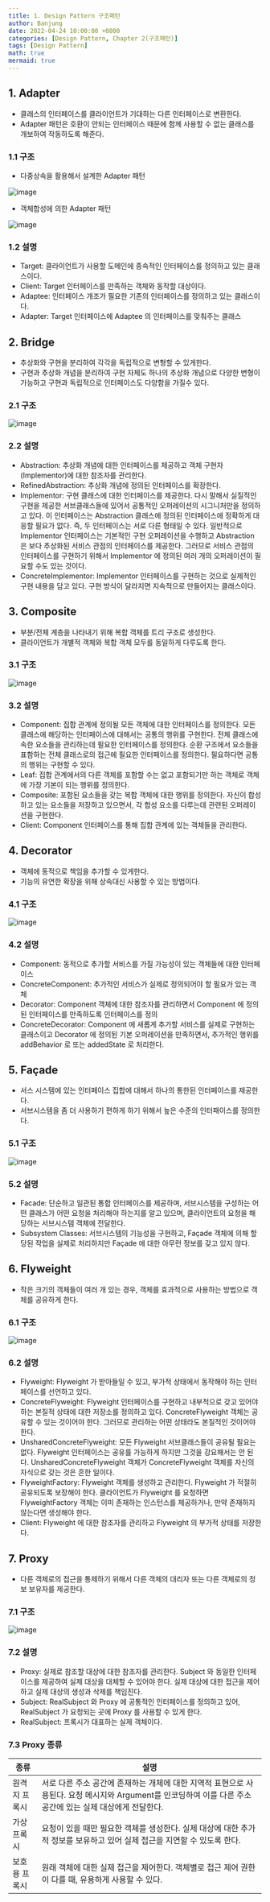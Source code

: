 ```yaml
---
title: 1. Design Pattern 구조패턴
author: Banjung
date: 2022-04-24 10:00:00 +0800
categories: [Design Pattern, Chapter 2(구조패턴)]
tags: [Design Pattern]
math: true
mermaid: true
---
```


## 1. Adapter
- 클래스의 인터페이스를 클라이언트가 기대하는 다른 인터페이스로 변환한다.
- Adapter 패턴은 호환이 안되는 인터페이스 때문에 함께 사용할 수 없는 클래스를 개보하여 작동하도록 해준다.

### 1.1 구조
- 다중상속을 활용해서 설계한 Adapter 패턴

![image](/assets/img/DesignPattern/Adapter1.jpg)


- 객체합성에 의한 Adapter 패턴

![image](/assets/img/DesignPattern/Adapter2.jpg)


### 1.2 설명
- Target: 클라이언트가 사용할 도메인에 종속적인 인터페이스를 정의하고 있는 클래스이다.
- Client: Target 인터페이스를 만족하는 객체와 동작할 대상이다.
- Adaptee: 인터페이스 개조가 필요한 기존의 인터페이스를 정의하고 있는 클래스이다.
- Adapter: Target 인터페이스에 Adaptee 의 인터페이스를 맞춰주는 클래스

## 2. Bridge
- 추상화와 구현을 분리하여 각각을 독립적으로 변형할 수 있게한다.
- 구현과 추상화 개념을 분리하여 구현 자체도 하나의 추상화 개념으로 다양한 변형이 가능하고 구현과 독립적으로 인터페이스도 다양함을 가질수 있다.

### 2.1 구조

![image](/assets/img/DesignPattern/Bridge.jpg)


### 2.2 설명
- Abstraction: 추상화 개념에 대한 인터페이스를 제공하고 객체 구현자(Implementor)에 대한 참조자를 관리한다.
- RefinedAbstraction: 추상화 개념에 정의된 인터페이스를 확장한다.
- Implementor: 구현 클래스에 대한 인터페이스를 제공한다. 다시 말해서 실질적인 구현을 제공한 서브클래스들에 있어서 공통적인 오퍼레이션의 시그니처만을 정의하고 있다. 이 인터페이스는 Abstraction 클래스에 정의된 인터페이스에 정확하게 대응할 필요가 없다. 즉, 두 인터페이스는 서로 다른 형태일 수 있다. 일반적으로 Implementor 인터페이스는 기본적인 구현 오퍼레이션을 수행하고 Abstraction 은 보다 추상화된 서비스 관점의 인터페이스를 제공한다. 그러므로 서비스 관점의 인터페이스를 구현하기 위해서 Implementor 에 정의된 여러 개의 오퍼레이션이 필요할 수도 있는 것이다.
- ConcreteImplementor: Implementor 인터페이스를 구현하는 것으로 실제적인 구현 내용을 담고 있다. 구현 방식이 달라지면 지속적으로 만들어지는 클래스이다.

## 3. Composite
- 부분/전체 계층을 나타내기 위해 복합 객체를 트리 구조로 생성한다.
- 클라이언트가 개별적 객체와 복합 객체 모두를 동일하게 다루도록 한다.

### 3.1 구조

![image](/assets/img/DesignPattern/Composite.jpg)


### 3.2 설명
- Component: 집합 관계에 정의될 모든 객체에 대한 인터페이스를 정의한다. 모든 클래스에 해당하는 인터페이스에 대해서는 공통의 행위를 구현한다. 전체 클래스에 속한 요소들을 관리하는데 필요한 인터페이스를 정의한다. 순환 구조에서 요소들을 표함하는 전체 클래스로의 접근에 필요한 인터페이스를 정의한다. 필요하다면 공통의 행위는 구현할 수 있다.
- Leaf: 집합 관계에서의 다른 객체를 포함할 수는 없고 포함되기만 하는 객체로 객체에 가장 기본이 되는 행위를 정의한다.
- Composite: 포함된 요소들을 갖는 복합 객체에 대한 행위를 정의한다. 자신이 합성하고 있는 요소들을 저장하고 있으면서, 각 합성 요소를 다루는데 관련된 오퍼레이션을 구현한다.
- Client: Component 인터페이스를 통해 집합 관계에 있는 객체들을 관리한다.

## 4. Decorator
- 객체에 동적으로 책임을 추가할 수 있게한다.
- 기능의 유연한 확장을 위해 상속대신 사용할 수 있는 방법이다.

### 4.1 구조

![image](/assets/img/DesignPattern/Decorator.jpg)


### 4.2 설명
- Component: 동적으로 추가할 서비스를 가질 가능성이 있는 객체들에 대한 인터페이스
- ConcreteComponent: 추가적인 서비스가 실제로 정의되어야 할 필요가 있는 객체
- Decorator: Component 객체에 대한 참조자를 관리하면서 Component 에 정의된 인터페이스를 만족하도록 인터페이스를 정의
- ConcreteDecorator: Component 에 새롭게 추가할 서비스를 실제로 구현하는 클래스이고 Decorator 에 정의된 기본 오퍼레이션을 만족하면서, 추가적인 행위를 addBehavior 로 또는 addedState 로 처리한다.

## 5. Façade
- 서스 시스템에 있는 인터페이스 집합에 대해서 하나의 통한된 인터페이스를 제공한다.
- 서브시스템을 좀 더 사용하기 편하게 하기 위해서 높은 수준의 인터패이스를 정의한다.

### 5.1 구조

![image](/assets/img/DesignPattern/facade.jpg)


### 5.2 설명
- Facade: 단순하고 일관된 통합 인터페이스를 제공하며, 서브시스템을 구성하는 어떤 클래스가 어떤 요청을 처리해야 하는지를 알고 있으며, 클라이언트의 요청을 해당하는 서브시스템 객체에 전달한다.
- Subsystem Classes: 서브시스템의 기능성을 구현하고, Façade 객체에 의해 할당된 작업을 실제로 처리하지만 Façade 에 대한 아무런 정보를 갖고 있지 않다.

## 6. Flyweight
- 작은 크기의 객체들이 여러 개 있는 경우, 객체를 효과적으로 사용하는 방법으로 객체를 공유하게 한다.

### 6.1 구조

![image](/assets/img/DesignPattern/Flyweight.jpg)


### 6.2 설명
- Flyweight: Flyweight 가 받아들일 수 있고, 부가적 상태에서 동작해야 하는 인터페이스를 선언하고 있다.
- ConcreteFlyweight: Flyweight 인터페이스를 구현하고 내부적으로 갖고 있어야 하는 본질적 상태에 대한 저장소를 정의하고 있다. ConcreteFlyweight 객체는 공유할 수 있는 것이어야 한다. 그러므로 관리하는 어떤 상태라도 본질적인 것이어야 한다.
- UnsharedConcreteFlyweight: 모든 Flyweight 서브클래스들이 공유될 필요는 없다. Flyweight 인터페이스는 공유를 가능하게 하지만 그것을 강요해서는 안 된다. UnsharedConcreteFlyweight 객체가 ConcreteFlyweight 객체를 자신의 자식으로 갖는 것은 흔한 일이다.
- FlyweightFactory: Flyweight 객체를 생성하고 관리한다. Flyweight 가 적절히 공유되도록 보장해야 한다. 클라이언트가 Flyweight 를 요청하면 FlyweightFactory 객체는 이미 존재하는 인스턴스를 제공하거나, 만약 존재하지 않는다면 생성해야 한다.
- Client: Flyweight 에 대한 참조자를 관리하고 Flyweight 의 부가적 상태를 저장한다.

## 7. Proxy
- 다른 객체로의 접근을 통제하기 위해서 다른 객체의 대리자 또는 다른 객체로의 정보 보유자를 제공한다.

### 7.1 구조

![image](/assets/img/DesignPattern/Proxy.jpg)


### 7.2 설명
- Proxy: 실제로 참조할 대상에 대한 참조자를 관리한다. Subject 와 동일한 인터페이스를 제공하여 실제 대상을 대체할 수 있어야 한다. 실제 대상에 대한 접근을 제어하고 실제 대상의 생성과 삭제를 책임진다.
- Subject: RealSubject 와 Proxy 에 공통적인 인터페이스를 정의하고 있어, RealSubject 가 요청되는 곳에 Proxy 를 사용할 수 있게 한다.
- RealSubject: 프록시가 대표하는 실제 객체이다.

### 7.3 Proxy 종류

|종류|설명|
|-----------|-----------|
|원격지 프록시|서로 다른 주소 공간에 존재하는 개체에 대한 지역적 표현으로 사용된다. 요청 메시지와 Argument를 인코딩하여 이를 다른 주소 공간에 있는 실제 대상에게 전달한다.|
|가상 프록시|요청이 있을 때만 필요한 객체를 생성한다. 실제 대상에 대한 추가적 정보를 보유하고 있어 실제 접근을 지연할 수 있도록 한다.|
|보호용 프록시|원래 객체에 대한 실제 접근을 제어한다. 객체별로 접근 제어 권한이 다를 때, 유용하게 사용할 수 있다.|